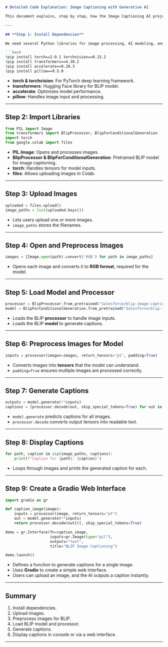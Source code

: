 
````markdown
# Detailed Code Explanation: Image Captioning with Generative AI

This document explains, step by step, how the Image Captioning AI project works, based on the Colab notebook.

---

## **Step 1: Install Dependencies**

We need several Python libraries for image processing, AI modeling, and web interface:

```bash
!pip install torch==2.0.1 torchvision==0.15.2
!pip install transformers==4.30.2
!pip install accelerate==0.20.3
!pip install pillow==9.5.0
````

* **torch & torchvision**: For PyTorch deep learning framework.
* **transformers**: Hugging Face library for BLIP model.
* **accelerate**: Optimizes model performance.
* **pillow**: Handles image input and processing.

---

## **Step 2: Import Libraries**

```python
from PIL import Image
from transformers import BlipProcessor, BlipForConditionalGeneration
import torch
from google.colab import files
```

* **PIL.Image**: Opens and processes images.
* **BlipProcessor & BlipForConditionalGeneration**: Pretrained BLIP model for image captioning.
* **torch**: Handles tensors for model inputs.
* **files**: Allows uploading images in Colab.

---

## **Step 3: Upload Images**

```python
uploaded = files.upload()
image_paths = list(uploaded.keys())
```

* Lets users upload one or more images.
* `image_paths` stores the filenames.

---

## **Step 4: Open and Preprocess Images**

```python
images = [Image.open(path).convert('RGB') for path in image_paths]
```

* Opens each image and converts it to **RGB format**, required for the model.

---

## **Step 5: Load Model and Processor**

```python
processor = BlipProcessor.from_pretrained("Salesforce/blip-image-captioning-base")
model = BlipForConditionalGeneration.from_pretrained("Salesforce/blip-image-captioning-base")
```

* Loads the BLIP **processor** to handle image inputs.
* Loads the BLIP **model** to generate captions.

---

## **Step 6: Preprocess Images for Model**

```python
inputs = processor(images=images, return_tensors="pt", padding=True)
```

* Converts images into **tensors** that the model can understand.
* `padding=True` ensures multiple images are processed correctly.

---

## **Step 7: Generate Captions**

```python
outputs = model.generate(**inputs)
captions = [processor.decode(out, skip_special_tokens=True) for out in outputs]
```

* `model.generate` predicts captions for all images.
* `processor.decode` converts output tensors into readable text.

---

## **Step 8: Display Captions**

```python
for path, caption in zip(image_paths, captions):
    print(f"Caption for {path}: {caption}")
```

* Loops through images and prints the generated caption for each.

---

## **Step 9: Create a Gradio Web Interface**

```python
import gradio as gr

def caption_image(image):
    inputs = processor(image, return_tensors="pt")
    out = model.generate(**inputs)
    return processor.decode(out[0], skip_special_tokens=True)

demo = gr.Interface(fn=caption_image,
                    inputs=gr.Image(type="pil"),
                    outputs="text",
                    title="BLIP Image Captioning")

demo.launch()
```

* Defines a function to generate captions for a single image.
* Uses **Gradio** to create a simple web interface.
* Users can upload an image, and the AI outputs a caption instantly.

---

## **Summary**

1. Install dependencies.
2. Upload images.
3. Preprocess images for BLIP.
4. Load BLIP model and processor.
5. Generate captions.
6. Display captions in console or via a web interface.

---



